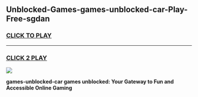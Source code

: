 
## Unblocked-Games-games-unblocked-car-Play-Free-sgdan
<h3>
<a href="https://premium76.site?title=games-unblocked-car&ref=10A">CLICK TO PLAY</a></h3>
<hr>

<h3>
<a href="https://premium76.site?title=games-unblocked-car&ref=10A">CLICK 2 PLAY</a>
  
</h3>

<a href="https://premium76.site?title=games-unblocked-car&ref=10A"><img src="https://clearcache.store/games.png"></a>


**games-unblocked-car games unblocked: Your Gateway to Fun and Accessible Online Gaming**
